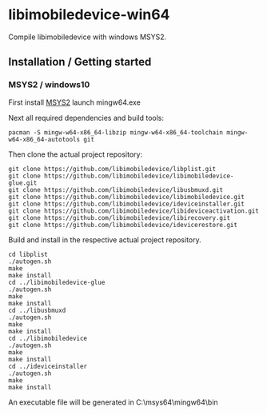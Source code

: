 # libimobiledevice-win64
Compile libimobiledevice with windows MSYS2.

## Installation / Getting started

### MSYS2 / windows10
First install [MSYS2](https://msys2.github.io/) launch mingw64.exe

Next all required dependencies and build tools:
```shell
pacman -S mingw-w64-x86_64-libzip mingw-w64-x86_64-toolchain mingw-w64-x86_64-autotools git
```
Then clone the actual project repository:
```shell
git clone https://github.com/libimobiledevice/libplist.git
git clone https://github.com/libimobiledevice/libimobiledevice-glue.git
git clone https://github.com/libimobiledevice/libusbmuxd.git
git clone https://github.com/libimobiledevice/libimobiledevice.git
git clone https://github.com/libimobiledevice/ideviceinstaller.git
git clone https://github.com/libimobiledevice/libideviceactivation.git
git clone https://github.com/libimobiledevice/libirecovery.git
git clone https://github.com/libimobiledevice/idevicerestore.git
```
Build and install in the respective actual project repository.
```shell
cd libplist
./autogen.sh
make
make install
cd ../libimobiledevice-glue
./autogen.sh
make
make install
cd ../libusbmuxd
./autogen.sh
make
make install
cd ../libimobiledevice
./autogen.sh
make
make install
cd ../ideviceinstaller
./autogen.sh
make
make install
```
An executable file will be generated in C:\msys64\mingw64\bin
